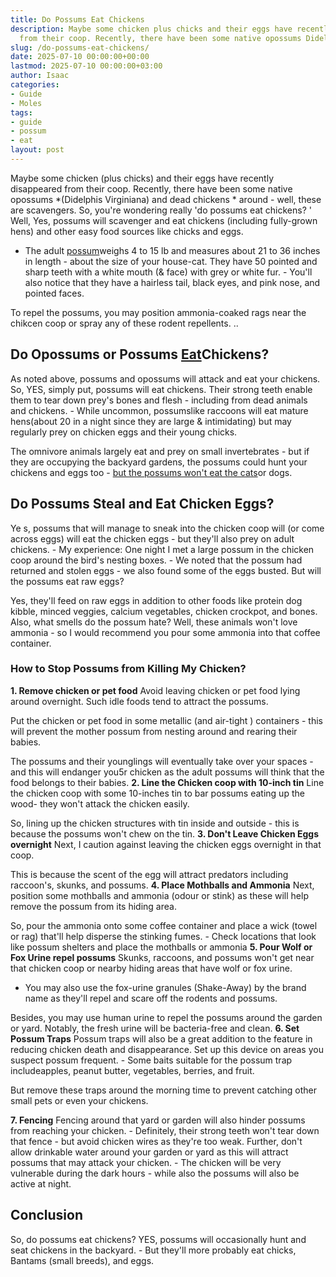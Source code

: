 ```yaml
---
title: Do Possums Eat Chickens
description: Maybe some chicken plus chicks and their eggs have recently disappeared
  from their coop. Recently, there have been some native opossums Didelphis Virginiana...
slug: /do-possums-eat-chickens/
date: 2025-07-10 00:00:00+00:00
lastmod: 2025-07-10 00:00:00+03:00
author: Isaac
categories:
- Guide
- Moles
tags:
- guide
- possum
- eat
layout: post
---
```

Maybe some chicken (plus chicks) and their eggs have recently disappeared from their coop. Recently, there have been some native opossums *(Didelphis Virginiana) and dead chickens * around - well, these are scavengers. So, you're wondering really 'do possums eat chickens? ' Well, Yes, possums will scavenger and eat chickens (including fully-grown hens) and other easy food sources like chicks and eggs.

- The adult [possum](https://pestpolicy.com/do-possums-eat-cats/)weighs 4 to 15 lb and measures about 21 to 36 inches in length - about the size of your house-cat. They have 50 pointed and sharp teeth with a white mouth (& face) with grey or white fur. - You'll also notice that they have a hairless tail, black eyes, and pink nose, and pointed faces.

To repel the possums, you may position ammonia-coaked rags near the chikcen coop or spray any of these rodent repellents. ..

##  Do Opossums or Possums [Eat](https://pestpolicy.com/do-cats-eat-lizards/)Chickens?

As noted above, possums and opossums will attack and eat your chickens. So, YES, simply put, possums will eat chickens. Their strong teeth enable them to tear down prey's bones and flesh - including from dead animals and chickens. - While uncommon, possumslike raccoons will eat mature hens(about 20 in a night since they are large & intimidating) but may regularly prey on chicken eggs and their young chicks.

The omnivore animals largely eat and prey on small invertebrates - but if they are occupying the backyard gardens, the possums could hunt your chickens and eggs too - [but the possums won't eat the cats](https://pestpolicy.com/do-possums-eat-cats/)or dogs.

##  Do Possums Steal and Eat Chicken Eggs?

Ye s, possums that will manage to sneak into the chicken coop will (or come across eggs) will eat the chicken eggs - but they'll also prey on adult chickens. - My experience: One night I met a large possum in the chicken coop around the bird's nesting boxes. - We noted that the possum had returned and stolen eggs - we also found some of the eggs busted. But will the possums eat raw eggs?

Yes, they'll feed on raw eggs in addition to other foods like protein dog kibble, minced veggies, calcium vegetables, chicken crockpot, and bones. Also, what smells do the possum hate? Well, these animals won't love ammonia - so I would recommend you pour some ammonia into that coffee container.

###  How to Stop Possums from Killing My Chicken?

**1. Remove chicken or pet food** Avoid leaving chicken or pet food lying around overnight. Such idle foods tend to attract the possums.

Put the chicken or pet food in some metallic (and air-tight ) containers - this will prevent the mother possum from nesting around and rearing their babies.

The possums and their younglings will eventually take over your spaces - and this will endanger you5r chicken as the adult possums will think that the food belongs to their babies. **2. Line the Chicken coop with 10-inch tin** Line the chicken coop with some 10-inches tin to bar possums eating up the wood- they won't attack the chicken easily.

So, lining up the chicken structures with tin inside and outside - this is because the possums won't chew on the tin. **3. Don't Leave Chicken Eggs overnight** Next, I caution against leaving the chicken eggs overnight in that coop.

This is because the scent of the egg will attract predators including raccoon's, skunks, and possums. **4. Place Mothballs and Ammonia** Next, position some mothballs and ammonia (odour or stink) as these will help remove the possum from its hiding area.

So, pour the ammonia onto some coffee container and place a wick (towel or rag) that'll help disperse the stinking fumes. - Check locations that look like possum shelters and place the mothballs or ammonia **5. Pour Wolf or Fox Urine repel possums** Skunks, raccoons, and possums won't get near that chicken coop or nearby hiding areas that have wolf or fox urine.

- You may also use the fox-urine granules (Shake-Away) by the brand name as they'll repel and scare off the rodents and possums.

Besides, you may use human urine to repel the possums around the garden or yard. Notably, the fresh urine will be bacteria-free and clean. **6. Set Possum Traps** Possum traps will also be a great addition to the feature in reducing chicken death and disappearance. Set up this device on areas you suspect possum frequent. - Some baits suitable for the possum trap includeapples, peanut butter, vegetables, berries, and fruit.

But remove these traps around the morning time to prevent catching other small pets or even your chickens.

**7. Fencing** Fencing around that yard or garden will also hinder possums from reaching your chicken. - Definitely, their strong teeth won't tear down that fence - but avoid chicken wires as they're too weak. Further, don't allow drinkable water around your garden or yard as this will attract possums that may attack your chicken. - The chicken will be very vulnerable during the dark hours - while also the possums will also be active at night.

##  Conclusion

So, do possums eat chickens? YES, possums will occasionally hunt and seat chickens in the backyard. - But they'll more probably eat chicks, Bantams (small breeds), and eggs.
